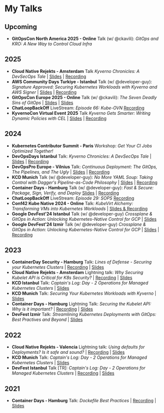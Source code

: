 # My Talks

## Upcoming

- **GitOpsCon North America 2025 - Online** Talk (w/ @ckavili): *GitOps and KRO: A New Way to Control Cloud Infra*

## 2025

- **Cloud Native Rejekts - Amsterdam** Talk *Kyverno Chronicles: A DevSecOps Tale* | [Slides](./slides/KOksay-2025-CloudNativeRejekts.pdf) | [Recording](https://www.youtube.com/watch?v=q-xun1y8BH4)
- **AWS Community Days Turkiye - Istanbul** Talk (w/ @developer-guy): *Signature Approved: Securing Kubernetes Workloads with Kyverno and AWS Signer* | [Slides](./slides/KOksay-2025-AWSCommunityDaysTurkiye.pdf) | [Recording](https://www.youtube.com/watch?v=ZGyccivF4OQ)
- **GitOpsCon Europe 2025 - Online** Talk (w/ @ckavili): *The Seven Deadly Sins of GitOps* | [Slides](./slides/KOksay-2025-GitOpsConEurope.pdf) | [Slides](https://www.youtube.com/watch?v=Rhm23p-WpjA)
- **ChatLoopBackOff** LiveStream: *Episode 66: Kube-OVN* [Recording](https://www.youtube.com/watch?v=jKRguGArw_A)
- **KyvernoCon Virtual Event 2025** Talk *Kyverno Gets Smarter: Writing Dynamic Policies with CEL* | [Slides](./slides/KOksay-2025-KyvernoConVirtualEvent.pdf) | [Recording](https://www.youtube.com/watch?v=P7e5cy5Vi9E&list=PLj6h78yzYM2NSFKhot4TKwMvX8ojAZChK)

## 2024

- **Kubernetes Contributor Summit - Paris** Workshop: *Get Your CI Jobs Optimized Together!*
- **DevOpsDays Istanbul** Talk: *Kyverno Chronicles: A DevSecOps Tale* | [Slides](./slides/KOksay-2024-DevOpsDaysIstanbul.pdf) | [Recording](https://www.youtube.com/watch?v=CFao4QsT_bc)
- **DevOpsPro Europe - Vilnius** Talk: *Continuous Deployment: The GitOps, The Pipelines, and The Ugly* | [Slides](./slides/KOksay-2024-DevOpsProEurope.pdf) | [Recording](https://www.youtube.com/watch?v=kORsmrdgFfQ)
- **KCD Munich** Talk (w/ @developer-guy): *No More YAML Soup: Taking Control with Dagger's Pipeline-as-Code Philosophy* | [Slides](./slides/KOksay-2024-KCDMunich.pdf) | [Recording](https://www.youtube.com/watch?v=R7a3b6oj6Dg)
- **Container Days - Hamburg** Talk (w/ @developer-guy): *Fast & Secure: Package, Sign, Verify, and Deploy* [Slides](./slides/KOksay-2024-ContainerDays.pdf) | [Recording](https://www.youtube.com/watch?v=4RadD91K_L8)
- **ChatLoopBackOff** LiveStream: *Episode 29: SOPS* [Recording](https://www.youtube.com/watch?v=FUBMLa8bAJE)
- **Conf42 Kube Native 2024 - Online** Talk: *KubeVirt Alchemy: Transforming VMs into Kubernetes Workloads* | [Slides & Recording](https://www.conf42.com/Kube_Native_2024_Koray_Oksay_Batuhan_Apaydin_kubevirt_vms_kubernetes_workloads)
- **Google DevFest'24 Istanbul** Talk (w/ @developer-guy) *Crossplane & GitOps in Action: Unlocking Kubernetes-Native Control for GCP* | [Slides](./slides/KOksay-2024-DevFestIstanbul.pdf)
- **Google DevFest'24 Izmir** Talk (w/ @developer-guy) *Crossplane & GitOps in Action: Unlocking Kubernetes-Native Control for GCP* | [Slides](./slides/KOksay-2024-DevFestIstanbul.pdf) | [Recording](https://www.youtube.com/watch?v=5TpTgYy8Blc)

## 2023

- **ContainerDay Security - Hamburg** Talk: *Lines of Defense - Securing your Kubernetes Clusters* | [Recording](https://www.youtube.com/watch?v=Os1rW4NMCXs) | [Slides](./slides/KOksay-2023-ContainerDaySecurity.pdf)
- **Cloud Native Rejekts - Amsterdam** Lightning talk: *Why Securing Kubelet API is Critical for K8s Security?* | [Recording](https://www.youtube.com/watch?v=7cztN04cwbw) | [Slides](./slides/KOksay-2023-CloudNativeRejekts.pdf)
- **KCD Istanbul** Talk: *Captain's Log: Day - 2 Operations for Managed Kubernetes Clusters* | [Slides](./slides/KOksay-2023-KCDIstanbul.pdf)
- **KCD Munich** Talk: *Securing Your Kubernetes Workloads with Kyverno* | [Slides](./slides/KOksay-2023-KCDMunich.pdf)
- **Container Days - Hamburg** Lightning Talk: *Securing the Kubelet API: Why is it important?* | [Recording](https://www.youtube.com/watch?v=IoZcHstiv2M) | [Slides](./slides/KOksay-2023-ContainerDays.pdf)
- **DevFest Izmir** Talk: *Streamlining Kubernetes Deployments with GitOps: Best Practives and Beyond* | [Slides](./slides/KOksay-2023-DevFestIzmir.pdf)

## 2022

- **Cloud Native Rejekts - Valencia** Lightning talk: *Using defaults for Deployments? Is it safe and sound?* | [Recording](https://www.youtube.com/watch?v=TZZs6rd1QHA) | [Slides](./slides/KOksay-2022-CloudNativeRejekts.pdf)
- **KCD Munich** Talk: *Captain's Log: Day - 2 Operations for Managed Kubernetes Clusters* | [Slides](./slides/KOksay-2022-KCDMunich.pdf)
- **DevFest Istanbul** Talk [TR]: *Captain's Log: Day - 2 Operations for Managed Kubernetes Clusters* | [Recording](https://www.youtube.com/watch?v=0W3LGzEK3GE) | [Slides](./slides/KOksay-2022-DevFestIstanbul.pdf)

## 2021

- **Container Days - Hamburg** Talk: *Dockefile Best Practices* | [Recording](https://www.youtube.com/watch?v=YctGSW2C9iw) | [Slides](./slides/KOksay-2021-ContainerDays.pdf)
